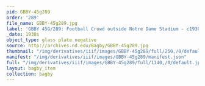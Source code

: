 ```yaml
---
pid: GBBY-45g289
order: '289'
file_name: GBBY-45g289.jpg
label: 'GBBY 45G/289: Football Crowd outside Notre Dame Stadium - c1930s'
_date: 1930s
object_type: glass plate negative
source: http://archives.nd.edu/Bagby/GBBY-45g289.jpg
thumbnail: "/img/derivatives/iiif/images/GBBY-45g289/full/250,/0/default.jpg"
manifest: "/img/derivatives/iiif/images/GBBY-45g289/manifest.json"
full: "/img/derivatives/iiif/images/GBBY-45g289/full/1140,/0/default.jpg"
layout: bagby_item
collection: bagby
---
```

